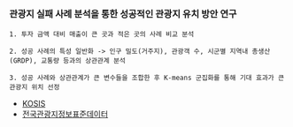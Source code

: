 ### 관광지 실패 사례 분석을 통한 성공적인 관광지 유치 방안 연구
```
1. 투자 금액 대비 매출이 큰 곳과 적은 곳의 사례 비교 분석

2. 성공 사례의 특성 일반화 -> 인구 밀도(거주지), 관광객 수, 시군별 지역내 총생산(GRDP), 교통량 등과의 상관관계 분석

3. 성공 사례와 상관관계가 큰 변수들을 조합한 후 K-means 군집화를 통해 기대 효과가 큰 관광지 위치 선정
```
- [KOSIS](https://kosis.kr/statHtml/statHtml.do?orgId=210&tblId=DT_GRDP002&conn_path=I3)
- [전국관광지정보표준데이터](https://www.data.go.kr/data/15021141/standard.do)
